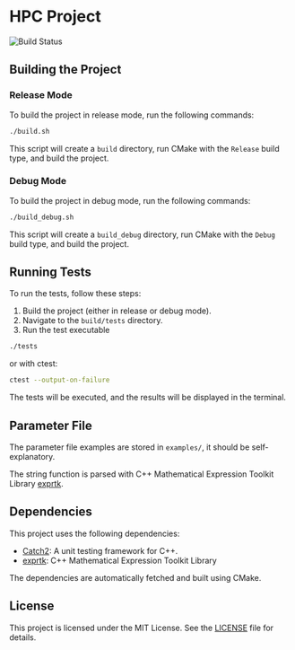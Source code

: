 # HPC Project
![Build Status](https://img.shields.io/badge/build-passing-brightgreen)

## Building the Project

### Release Mode

To build the project in release mode, run the following commands:

```sh
./build.sh
```

This script will create a `build` directory, run CMake with the `Release` build type, and build the project.

### Debug Mode

To build the project in debug mode, run the following commands:

```sh
./build_debug.sh
```

This script will create a `build_debug` directory, run CMake with the `Debug` build type, and build the project.

## Running Tests

To run the tests, follow these steps:

1. Build the project (either in release or debug mode).
2. Navigate to the `build/tests` directory.
3. Run the test executable

```sh
./tests
```
or with ctest:
```sh
ctest --output-on-failure
```

The tests will be executed, and the results will be displayed in the terminal.

## Parameter File

The parameter file examples are stored in `examples/`, it should be self-explanatory.

The string function is parsed with C++ Mathematical Expression Toolkit Library [exprtk](https://github.com/ArashPartow/exprtk/tree/master).

## Dependencies

This project uses the following dependencies:

- [Catch2](https://github.com/catchorg/Catch2): A unit testing framework for C++.
- [exprtk](https://github.com/ArashPartow/exprtk/tree/master): C++ Mathematical Expression Toolkit Library

The dependencies are automatically fetched and built using CMake.

## License

This project is licensed under the MIT License. See the [LICENSE](LICENSE) file for details.